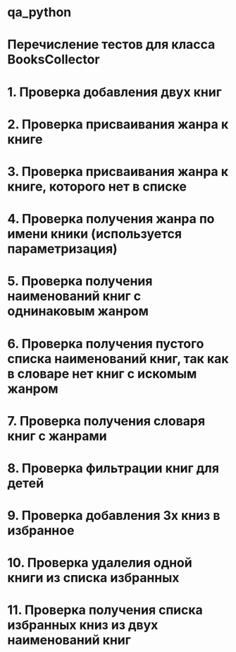 # qa_python

# Перечисление тестов для класса BooksCollector

# 1. Проверка добавления двух книг
# 2. Проверка присваивания жанра к книге
# 3. Проверка присваивания жанра к книге, которого нет в списке
# 4. Проверка получения жанра по имени кники (используется параметризация)
# 5. Проверка получения наименований книг с однинаковым жанром
# 6. Проверка получения пустого списка наименований книг, так как в словаре нет книг с искомым жанром
# 7. Проверка получения словаря книг с жанрами
# 8. Проверка фильтрации книг для детей
# 9. Проверка добавления 3х книз в избранное
# 10. Проверка удалелия одной книги из списка избранных
# 11. Проверка получения списка избранных книз из двух наименований книг